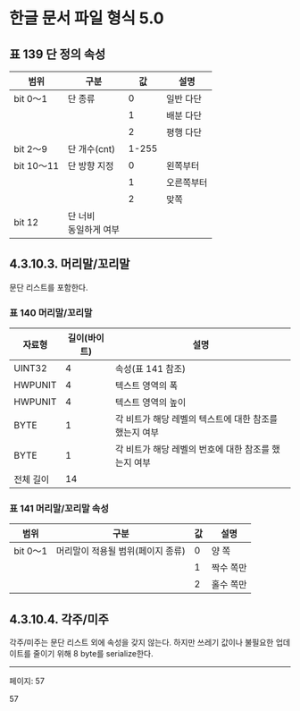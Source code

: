# 한글 문서 파일 형식 5.0

## 표 139 단 정의 속성

| 범위 | 구분 | 값 | 설명 |
|------|-----|----|----- |
| bit 0～1 | 단 종류 | 0 | 일반 다단 |
|         |        | 1 | 배분 다단 |
|         |        | 2 | 평행 다단 |
| bit 2～9 | 단 개수(cnt) | 1-255 |  |
| bit 10～11 | 단 방향 지정 | 0 | 왼쪽부터 |
|           |            | 1 | 오른쪽부터 |
|           |            | 2 | 맞쪽 |
| bit 12 | 단 너비<br>동일하게 여부 |  |  |

## 4.3.10.3. 머리말/꼬리말

문단 리스트를 포함한다.

### 표 140 머리말/꼬리말

| 자료형 | 길이(바이트) | 설명 |
|--------|-------------|------|
| UINT32 | 4 | 속성(표 141 참조) |
| HWPUNIT | 4 | 텍스트 영역의 폭 |
| HWPUNIT | 4 | 텍스트 영역의 높이 |
| BYTE | 1 | 각 비트가 해당 레벨의 텍스트에 대한 참조를 했는지 여부 |
| BYTE | 1 | 각 비트가 해당 레벨의 번호에 대한 참조를 했는지 여부 |
| 전체 길이 | 14 |  |

### 표 141 머리말/꼬리말 속성

| 범위 | 구분 | 값 | 설명 |
|------|-----|----|----- |
| bit 0～1 | 머리말이 적용될 범위(페이지 종류) | 0 | 양 쪽 |
|         |                                  | 1 | 짝수 쪽만 |
|         |                                  | 2 | 홀수 쪽만 |

## 4.3.10.4. 각주/미주

각주/미주는 문단 리스트 외에 속성을 갖지 않는다. 하지만 쓰레기 값이나 불필요한 업데이트를 줄이기 위해 8 byte를 serialize한다.

---
페이지: 57

57